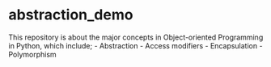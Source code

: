 # abstraction_demo

This repository is about the major concepts in Object-oriented Programming in Python, which include;
    - Abstraction
    - Access modifiers
    - Encapsulation
    - Polymorphism

